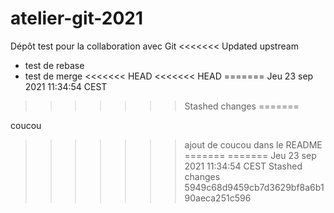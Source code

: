 # atelier-git-2021

Dépôt test pour la collaboration avec Git
<<<<<<< Updated upstream

- test de rebase
- test de merge
<<<<<<< HEAD
<<<<<<< HEAD
=======
Jeu 23 sep 2021 11:34:54 CEST
>>>>>>> Stashed changes
=======


coucou
>>>>>>> ajout de coucou dans le README
=======
=======
Jeu 23 sep 2021 11:34:54 CEST
>>>>>>> Stashed changes
>>>>>>> 5949c68d9459cb7d3629bf8a6b190aeca251c596
